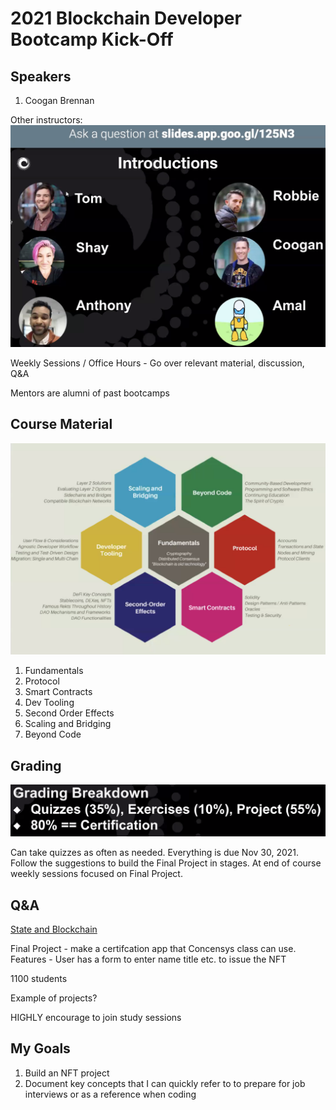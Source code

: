 # 2021 Blockchain Developer Bootcamp Kick-Off

## Speakers

1. Coogan Brennan

Other instructors:
![instructors](screenshotsFor09-01-Kickoff/09-01-Kickoff-2021-09-01-13-10-38.png)

Weekly Sessions / Office Hours - Go over relevant material, discussion, Q&A

Mentors are alumni of past bootcamps

## Course Material

![Course Material](screenshotsFor09-01-Kickoff/09-01-Kickoff-2021-09-01-13-30-01.png)

1. Fundamentals
2. Protocol
3. Smart Contracts
4. Dev Tooling
5. Second Order Effects
6. Scaling and Bridging
7. Beyond Code

## Grading

![Grade](screenshotsFor09-01-Kickoff/09-01-Kickoff-2021-09-01-13-41-39.png)

Can take quizzes as often as needed.
Everything is due Nov 30, 2021.
Follow the suggestions to build the Final Project in stages.
At end of course weekly sessions focused on Final Project.

## Q&A

[State and Blockchain](https://consensys.net/blog/blockchain-explained/want-to-really-understand-blockchain-you-need-to-understand-state/)

Final Project - make a certifcation app that Concensys class can use.
    Features - User has a form to enter name title etc. to issue the NFT

1100 students

Example of projects?

HIGHLY encourage to join study sessions

## My Goals
1. Build an NFT project
2. Document key concepts that I can quickly refer to to prepare for job interviews or as a reference when coding